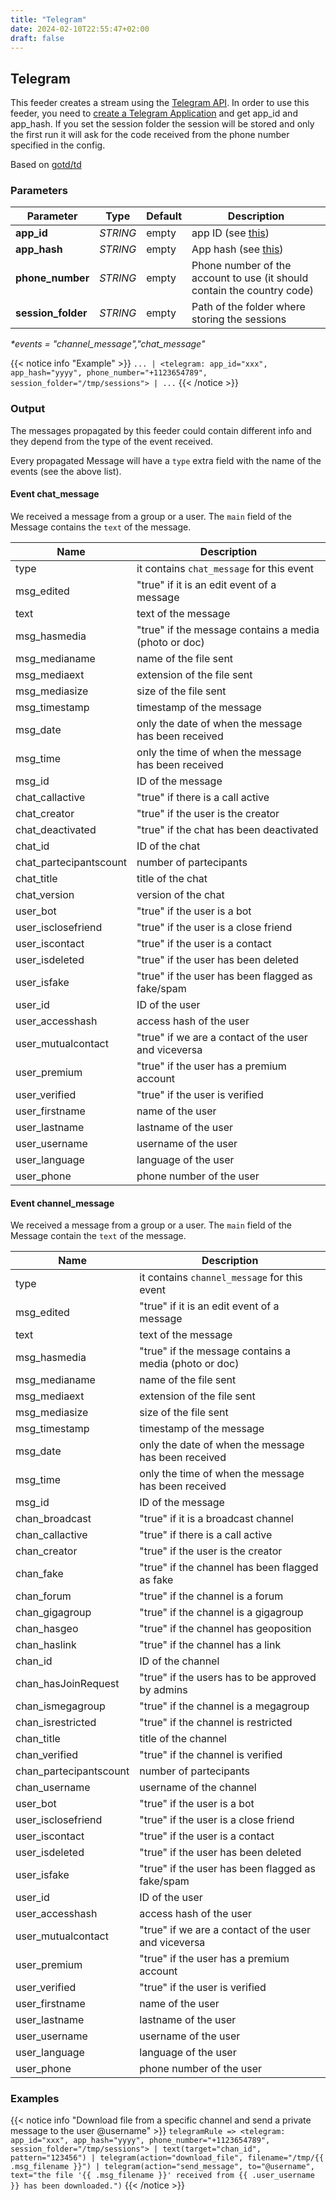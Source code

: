 ```yaml
---
title: "Telegram"
date: 2024-02-10T22:55:47+02:00
draft: false
---
```


## Telegram

This feeder creates a stream using the [Telegram API](https://core.telegram.org/schema). 
In order to use this feeder, you need to [create a Telegram Application](https://core.telegram.org/api/obtaining_api_id) and get app_id and app_hash.
If you set the session folder the session will be stored and only the first run it will ask for the code received from the phone number specified in the config.

Based on [gotd/td](https://github.com/gotd/td)

### Parameters

| Parameter              | Type     | Default                  | Description                                                                     |
|------------------------|----------|--------------------------|---------------------------------------------------------------------------------|
| **app_id**             | _STRING_ | empty                    | app ID (see [this](https://core.telegram.org/api/obtaining_api_id))             |
| **app_hash**           | _STRING_ | empty                    | App hash (see [this](https://core.telegram.org/api/obtaining_api_id))           |
| **phone_number**       | _STRING_ | empty                    | Phone number of the account to use (it should contain the country code)         |
| **session_folder**     | _STRING_ | empty                    | Path of the folder where storing the sessions                                   |
 
 _*events = "channel_message","chat_message"_
 
{{< notice info "Example" >}} 
`... | <telegram: app_id="xxx", app_hash="yyyy", phone_number="+1123654789", session_folder="/tmp/sessions"> | ...`
{{< /notice >}}

### Output

The messages propagated by this feeder could contain different info and they depend from the type of the event received.

Every propagated Message will have a `type` extra field with the name of the events (see the above list).

#### Event chat_message

We received a message from a group or a user.
The `main` field of the Message contains the `text` of the message.

| Name | Description |
| --- | --- |
| type | it contains `chat_message` for this event |
| msg_edited | "true" if it is an edit event of a message |
| text | text of the message |
| msg_hasmedia | "true" if the message contains a media (photo or doc) |
| msg_medianame | name of the file sent |
| msg_mediaext | extension of the file sent |
| msg_mediasize | size of the file sent |
| msg_timestamp | timestamp of the message |
| msg_date | only the date of when the message has been received |
| msg_time | only the time of when the message has been received |
| msg_id | ID of the message |
| chat_callactive | "true" if there is a call active |
| chat_creator | "true" if the user is the creator |
| chat_deactivated | "true" if the chat has been deactivated |
| chat_id | ID of the chat |
| chat_partecipantscount | number of partecipants |
| chat_title | title of the chat |
| chat_version | version of the chat |
| user_bot | "true" if the user is a bot |
| user_isclosefriend | "true" if the user is a close friend |
| user_iscontact | "true" if the user is a contact |
| user_isdeleted | "true" if the user has been deleted |
| user_isfake | "true" if the user has been flagged as fake/spam |
| user_id | ID of the user |
| user_accesshash | access hash of the user |
| user_mutualcontact | "true" if we are a contact of the user and viceversa |
| user_premium | "true" if the user has a premium account |
| user_verified | "true" if the user is verified |
| user_firstname | name of the user |
| user_lastname | lastname of the user |
| user_username | username of the user |
| user_language | language of the user |
| user_phone | phone number of the user |

#### Event channel_message

We received a message from a group or a user.
The `main` field of the Message contain the `text` of the message.

| Name | Description |
| --- | --- |
| type | it contains `channel_message` for this event |
| msg_edited | "true" if it is an edit event of a message |
| text | text of the message |
| msg_hasmedia | "true" if the message contains a media (photo or doc) |
| msg_medianame | name of the file sent |
| msg_mediaext | extension of the file sent |
| msg_mediasize | size of the file sent |
| msg_timestamp | timestamp of the message |
| msg_date | only the date of when the message has been received |
| msg_time | only the time of when the message has been received |
| msg_id | ID of the message |
| chan_broadcast | "true" if it is a broadcast channel |
| chan_callactive | "true" if there is a call active |
| chan_creator | "true" if the user is the creator |
| chan_fake | "true" if the channel has been flagged as fake |
| chan_forum | "true" if the channel is a forum |
| chan_gigagroup | "true" if the channel is a gigagroup |
| chan_hasgeo | "true" if the channel has geoposition |
| chan_haslink | "true" if the channel has a link |
| chan_id | ID of the channel |
| chan_hasJoinRequest | "true" if the users has to be approved by admins  |
| chan_ismegagroup | "true" if the channel is a megagroup |
| chan_isrestricted | "true" if the channel is restricted |
| chan_title | title of the channel |
| chan_verified | "true" if the channel is verified |
| chan_partecipantscount | number of partecipants |
| chan_username | username of the channel |
| user_bot | "true" if the user is a bot |
| user_isclosefriend | "true" if the user is a close friend |
| user_iscontact | "true" if the user is a contact |
| user_isdeleted | "true" if the user has been deleted |
| user_isfake | "true" if the user has been flagged as fake/spam |
| user_id | ID of the user |
| user_accesshash | access hash of the user |
| user_mutualcontact | "true" if we are a contact of the user and viceversa |
| user_premium | "true" if the user has a premium account |
| user_verified | "true" if the user is verified |
| user_firstname | name of the user |
| user_lastname | lastname of the user |
| user_username | username of the user |
| user_language | language of the user |
| user_phone | phone number of the user |

### Examples

{{< notice info "Download file from a specific channel and send a private message to the user @username" >}} 
`telegramRule => <telegram: app_id="xxx", app_hash="yyyy", phone_number="+1123654789", session_folder="/tmp/sessions"> | text(target="chan_id", pattern="123456") | telegram(action="download_file", filename="/tmp/{{ .msg_filename }}") | telegram(action="send_message", to="@username", text="the file '{{ .msg_filename }}' received from {{ .user_username }} has been downloaded.")`
{{< /notice >}}